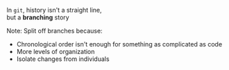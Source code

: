 In `git`, history isn't a straight line,<br/>but a **branching** story

Note:
Split off branches because:
- Chronological order isn't enough for something as complicated as code
- More levels of organization
- Isolate changes from individuals

